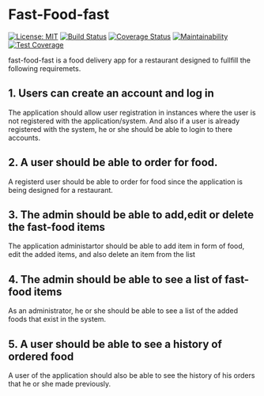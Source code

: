 # Fast-Food-fast
[![License: MIT](https://img.shields.io/badge/License-MIT-yellow.svg)](https://opensource.org/licenses/MIT) 
[![Build Status](https://travis-ci.org/edmondsylar/Fast-Food-Food.svg?branch=API)](https://travis-ci.org/edmondsylar/Fast-Food-Food)
[![Coverage Status](https://coveralls.io/repos/github/edmondsylar/Fast-Food-Food/badge.svg?branch=API)](https://coveralls.io/github/edmondsylar/Fast-Food-Food?branch=API) [![Maintainability](https://api.codeclimate.com/v1/badges/a99a88d28ad37a79dbf6/maintainability)](https://codeclimate.com/github/codeclimate/codeclimate/maintainability)  [![Test Coverage](https://api.codeclimate.com/v1/badges/a99a88d28ad37a79dbf6/test_coverage)](https://codeclimate.com/github/codeclimate/codeclimate/test_coverage)

fast-food-fast is a food delivery app for a restaurant designed to fullfill the following requiremets.
## 1. Users can create an account and log in
The application should allow user registration in instances where the user is not registered
with the application/system. And also if a user is already registered with the system, he or 
she should be able to login to there accounts.

## 2. A user should be able to order for food.
A registerd user should be able to order for food since the application is being designed for 
a restaurant.

## 3. The admin should be able to add,edit or delete the fast-food items
The application administartor should be able to add item in form of food,
edit the added items, and also delete an item from the list

## 4. The admin should be able to see a list of fast-food items
As an administrator, he or she should be able to see a list of the added foods
that exist in the system.

## 5. A user should be able to see a history of ordered food
A user of the application should also be able to see the history of his orders
that he or she made previously.